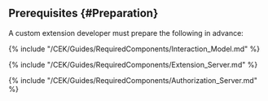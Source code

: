 ## Prerequisites {#Preparation}
A custom extension developer must prepare the following in advance:

{% include "/CEK/Guides/RequiredComponents/Interaction_Model.md" %}

{% include "/CEK/Guides/RequiredComponents/Extension_Server.md" %}

{% include "/CEK/Guides/RequiredComponents/Authorization_Server.md" %}
